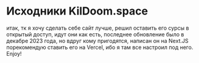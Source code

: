 # Исходники KilDoom.space

итак, тк я хочу сделать себе сайт лучше, решил оставить его сурсы в открытый доступ, идут они как есть, последнее обновление было в декабре 2023 года, но вдруг кому пригодятся, написан он на Next.JS порекомендую ставить его на Vercel, ибо я там все настроил под него. Enjoy!
